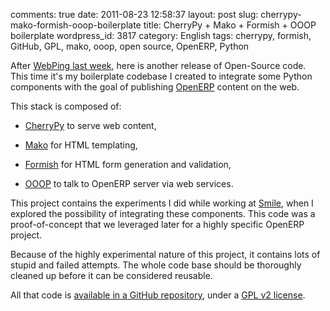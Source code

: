 comments: true
date: 2011-08-23 12:58:37
layout: post
slug: cherrypy-mako-formish-ooop-boilerplate
title: CherryPy + Mako + Formish + OOOP boilerplate
wordpress_id: 3817
category: English
tags: cherrypy, formish, GitHub, GPL, mako, ooop, open source, OpenERP, Python

After [WebPing last week](http://kevin.deldycke.com/2011/08/webping-open-sourced/), here is another release of Open-Source code. This time it's my boilerplate codebase I created to integrate some Python components with the goal of publishing [OpenERP](http://www.openerp.com/) content on the web.

This stack is composed of:




  * [CherryPy](http://www.cherrypy.org/) to serve web content,


  * [Mako](http://www.makotemplates.org/) for HTML templating,


  * [Formish](http://github.com/ish) for HTML form generation and validation,


  * [OOOP](http://github.com/lasarux/ooop) to talk to OpenERP server via web services.



This project contains the experiments I did while working at [Smile](http://www.smile.fr/), when I explored the possibility of integrating these components. This code was a proof-of-concept that we leveraged later for a highly specific OpenERP project.

Because of the highly experimental nature of this project, it contains lots of stupid and failed attempts. The whole code base should be thoroughly cleaned up before it can be considered reusable.

All that code is [available in a GitHub repository](http://github.com/kdeldycke/cherrypy_mako_formish_ooop_boilerplate), under a [GPL v2 license](http://www.gnu.org/licenses/gpl-2.0.html).
